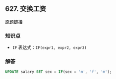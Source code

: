 ## 627. 交换工资

[原题链接](https://leetcode-cn.com/problems/swap-salary/)

### 知识点

- `IF` 表达式：`IF(expr1, expr2, expr3)`

### 解答

```sql
UPDATE salary SET sex = IF(sex = 'm', 'f', 'm');
```